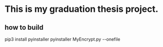 # This is my graduation thesis project.
## how to build
pip3 install pyinstaller
pyinstaller MyEncrypt.py --onefile

